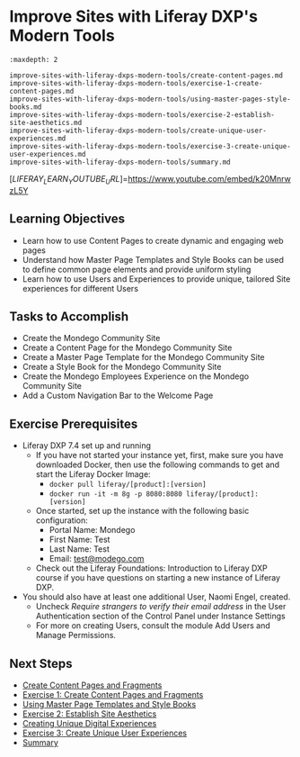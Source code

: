 # Improve Sites with Liferay DXP's Modern Tools 

```{toctree}
:maxdepth: 2

improve-sites-with-liferay-dxps-modern-tools/create-content-pages.md
improve-sites-with-liferay-dxps-modern-tools/exercise-1-create-content-pages.md
improve-sites-with-liferay-dxps-modern-tools/using-master-pages-style-books.md
improve-sites-with-liferay-dxps-modern-tools/exercise-2-establish-site-aesthetics.md
improve-sites-with-liferay-dxps-modern-tools/create-unique-user-experiences.md
improve-sites-with-liferay-dxps-modern-tools/exercise-3-create-unique-user-experiences.md
improve-sites-with-liferay-dxps-modern-tools/summary.md
```

[$LIFERAY_LEARN_YOUTUBE_URL$]=https://www.youtube.com/embed/k20MnrwzL5Y
  
## Learning Objectives

* Learn how to use Content Pages to create dynamic and engaging web pages
* Understand how Master Page Templates and Style Books can be used to define common page elements and provide uniform styling
* Learn how to use Users and Experiences to provide unique, tailored Site experiences for different Users
	
## Tasks to Accomplish 

* Create the Mondego Community Site
* Create a Content Page for the Mondego Community Site
* Create a Master Page Template for the Mondego Community Site
* Create a Style Book for the Mondego Community Site
* Create the Mondego Employees Experience on the Mondego Community Site
* Add a Custom Navigation Bar to the Welcome Page

## Exercise Prerequisites

* Liferay DXP 7.4 set up and running
    - If you have not started your instance yet, first, make sure you have downloaded Docker, then use the following commands to get and start the Liferay Docker Image: 
        * `docker pull liferay/[product]:[version]`
        * `docker run -it -m 8g -p 8080:8080 liferay/[product]:[version]`
   - Once started, set up the instance with the following basic configuration:
       * Portal Name: Mondego
       * First Name: Test
       * Last Name: Test
       * Email: test@modego.com
   - Check out the Liferay Foundations: Introduction to Liferay DXP course if you have questions on starting a new instance of Liferay DXP.
* You should also have at least one additional User, Naomi Engel, created.
   - Uncheck _Require strangers to verify their email address_ in the User Authentication section of the Control Panel under Instance Settings
   - For more on creating Users, consult the module Add Users and Manage Permissions.

## Next Steps

* [Create Content Pages and Fragments](./improve-sites-with-liferay-dxps-modern-tools/create-content-pages.md) 
* [Exercise 1: Create Content Pages and Fragments](./improve-sites-with-liferay-dxps-modern-tools/exercise-1-create-content-pages.md) 
* [Using Master Page Templates and Style Books](./improve-sites-with-liferay-dxps-modern-tools/using-master-pages-style-books.md) 
* [Exercise 2: Establish Site Aesthetics](./improve-sites-with-liferay-dxps-modern-tools/exercise-2-establish-site-aesthetics.md) 
* [Creating Unique Digital Experiences](./improve-sites-with-liferay-dxps-modern-tools/create-unique-user-experiences.md) 
* [Exercise 3: Create Unique User Experiences](./improve-sites-with-liferay-dxps-modern-tools/exercise-3-create-unique-user-experiences.md) 
* [Summary](./improve-sites-with-liferay-dxps-modern-tools/summary.md) 
